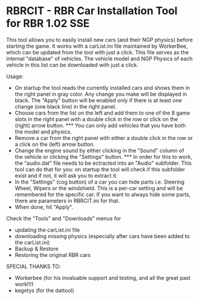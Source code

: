 RBRCIT - RBR Car Installation Tool for RBR 1.02 SSE
===================================================================

This tool allows you to easily install new cars (and their NGP physics)
before starting the game. It works with a carList.ini file maintained 
by WorkerBee, which can be updated from the tool with just a click.
This file serves as the internal "database" of vehicles.
The vehicle model and NGP Physics of each vehicle in this list 
can be downloaded with just a click.

Usage:
- On startup the tool reads the currently installed cars and 
  shows them in the right panel in gray color. Any change you make 
  will be displayed in black. The "Apply" button will be enabled only 
  if there is at least one change (one black line) in the right panel.
- Choose cars from the list on the left and add them to one of the 
  8 game slots in the right panel with a double click in the row or 
  click on the (right) arrow button.
  *** You can only add vehicles that you have both the model and physics.
- Remove a car from the right panel with either a double click in 
  the row or a click on the (left) arrow button.
- Change the engine sound by either clicking in the "Sound" column of 
  the vehicle or clicking the "Settings" button.
  *** In order for this to work, the "audio.dat" file needs to be 
  ectracted into an "Audio" subfolder. This tool can do that 
  for you: on startup the tool will check if this subfolder exist and 
  if not, it will ask you to extract it.
- In the "Settings" (cog button) of a car you can hide parts 
  i.e. Steering Wheel, Wipers or the windshield. This is a per-car 
  setting and will be remembered for the specific car. If you want to 
  always hide some parts, there are parameters in RBRCIT.ini for that.
- When done, hit "Apply".

Check the "Tools" and "Downloads" menus for 
 - updating the carList.ini file
 - downloading missing physics (especially after cars have been 
   added to the carList.ini)
 - Backup & Restore
 - Restoring the original RBR cars

 
 SPECIAL THANKS TO:
 - Workerbee (for his invaluable support and testing, and all the great past work!!!)
 - kegetys (for the dattool)
